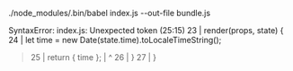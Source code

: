 ./node_modules/.bin/babel index.js --out-file bundle.js

SyntaxError: index.js: Unexpected token (25:15)
  23 |     render(props, state) {
  24 |         let time = new Date(state.time).toLocaleTimeString();
> 25 |         return <span>{ time }</span>;
     |                ^
  26 |     }
  27 | }

